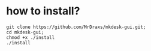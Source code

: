 # how to install?
```
git clone https://github.com/MrDraxs/mkdesk-gui.git;
cd mkdesk-gui;
chmod +x ./install
./install
```
